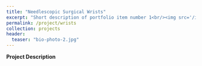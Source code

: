 ```yaml
---
title: "Needlescopic Surgical Wrists"
excerpt: "Short description of portfolio item number 1<br/><img src='/images/Laser_scanner.png'>"
permalink: /project/wrists
collection: projects
header:
  teaser: "bio-photo-2.jpg"
---
```


**Project Description**
